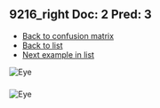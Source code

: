 ## 9216_right Doc: 2 Pred: 3
- [Back to confusion matrix](https://github.com/juliandewit/kaggle_retinopathy/blob/master/matrix.md)
- [Back to list](https://github.com/juliandewit/kaggle_retinopathy/blob/master/lists/23/list.md)
- [Next example in list](https://github.com/juliandewit/kaggle_retinopathy/blob/master/lists/23/94/9450_left.md)

![Eye](https://retinopaty.blob.core.windows.net/size1024/9216_right_2.jpeg)

### 

![Eye]()
